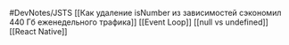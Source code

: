 #DevNotes/JSTS
[[Как удаление isNumber из зависимостей сэкономил 440 Гб еженедельного трафика]]
[[Event Loop]]
[[null vs undefined]]
[[React Native]]